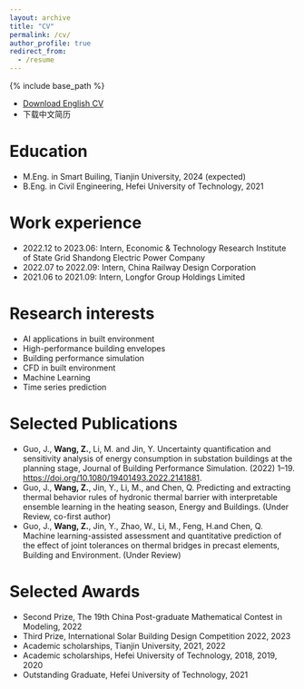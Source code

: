 ```yaml
---
layout: archive
title: "CV"
permalink: /cv/
author_profile: true
redirect_from:
  - /resume
---
```


{% include base_path %}

* [Download English CV](http://Zachary-wzp.github.io/files/CV_e.pdf)
* 下载中文简历

Education
======
* M.Eng. in Smart Builing, Tianjin University, 2024 (expected)
* B.Eng. in Civil Engineering, Hefei University of Technology, 2021

Work experience
======
* 2022.12 to 2023.06: Intern, Economic & Technology Research Institute of State Grid Shandong Electric Power Company
* 2022.07 to 2022.09: Intern, China Railway Design Corporation
* 2021.06 to 2021.09: Intern, Longfor Group Holdings Limited
  
Research interests
======
* AI applications in built environment
* High-performance building envelopes
* Building performance simulation
* CFD in built environment
* Machine Learning
* Time series prediction

Selected Publications
======
* Guo, J., **Wang, Z.**, Li, M. and Jin, Y. Uncertainty quantification and sensitivity analysis of energy consumption in substation buildings at the planning stage, Journal of Building Performance Simulation. (2022) 1–19. https://doi.org/10.1080/19401493.2022.2141881.
* Guo, J., **Wang, Z.**, Jin, Y., Li, M., and Chen, Q. Predicting and extracting thermal behavior rules of hydronic thermal barrier with interpretable ensemble learning in the heating season, Energy and Buildings. (Under Review, co-first author)
* Guo, J., **Wang, Z.**, Jin, Y., Zhao, W., Li, M., Feng, H.and Chen, Q. Machine learning-assisted assessment and quantitative prediction of the effect of joint tolerances on thermal bridges in precast elements, Building and Environment. (Under Review)
  
Selected Awards
======
* Second Prize, The 19th China Post-graduate Mathematical Contest in Modeling, 2022
* Third Prize, International Solar Building Design Competition 2022, 2023
* Academic scholarships, Tianjin University, 2021, 2022
* Academic scholarships, Hefei University of Technology, 2018, 2019, 2020
* Outstanding Graduate, Hefei University of Technology, 2021
